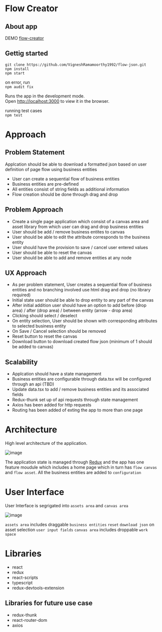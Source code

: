 # Flow Creator
## About app

DEMO [flow-creator](https://flow-creator-amex.herokuapp.com/)

## Gettig started

```
git clone https://github.com/VigneshRamamoorthy1992/flow-json.git
npm install
npm start
```

on error, run <br/>
`npm audit fix`

Runs the app in the development mode.<br />
Open [http://localhost:3000](http://localhost:3000) to view it in the browser.

running test cases <br/>
`npm test`
 
# Approach

## Problem Statement

Applcation should be able to download a formatted json based on user definition of page flow using business entities

- User can create a sequential flow of business entities
- Business entities are pre-defined
- All entities consist of string fields as additional information
- Flow creation should be done through drag and drop

## Problem Approach

- Create a single page application which consist of a canvas area and asset library from which user can drag and drop business entities
- User should be add / remove business entites to canvas
- User should be able to edit the attribute corresponds to the business entity
- User should have the provision to save / cancel user entered values
- User should be able to reset the canvas
- User should be able to add and remove entities at any node

## UX Approach

- As per problem statement, User creates a sequential flow of business entities and no branching involved use html drag and drop (no library required)
- Initial state user should be able to drop entity to any part of the canvas
- After initial addition user should have an option to add before (drop area) / after (drop area) / between entity (arrow - drop area)
- Clicking should select / deselect 
- On entity selection, User should be shown with corresponding attributes to selected business entity
- On Save / Cancel selection should be removed
- Reset button to reset the canvas
- Download button to download created flow json (minimum of 1 should be added to canvas)

## Scalability

- Applcation should have a state management
- Business entities are configurable through data.tsx will be configured through an api (TBD)
- Update data.tsx to add / remove business entities and its associated fields
- Redux-thunk set up of api requests through state management
- Axios has been added for http requests
- Routing has been added of exting the app to more than one page

# Architecture

High level architecture of the application.

![image](https://user-images.githubusercontent.com/31540363/129479465-24f4887c-c5aa-4a2f-a669-969112c2ddc3.png)

The application state is managed through [Redux](https://redux.js.org/introduction/getting-started) and the app has one feature moudule
which includes a home page which in turn has `flow canvas` and `flow asset`. All the business entities are added to `configuration`

# User Interface

User Interface is segrigated into `assets area` and `canvas area`

![image](https://user-images.githubusercontent.com/31540363/129479742-0a9cbe62-2cc6-4347-83f1-6240d01ca372.png)

`assets area` includes draggable `business entities` `reset` `download json` on asset selection `user input fields` 
`canvas area` includes droppable  `work space`

# Libraries
- react
- redux
- react-scripts
- typescript
- redux-devtools-extension

## Libraries for future use case
- redux-thunk
- react-router-dom
- axios


